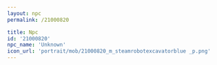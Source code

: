 ```yaml
---
layout: npc
permalink: /21000820

title: Npc
id: '21000820'
npc_name: 'Unknown'
icon_url: 'portrait/mob/21000820_m_steamrobotexcavatorblue _p.png'
---
```

